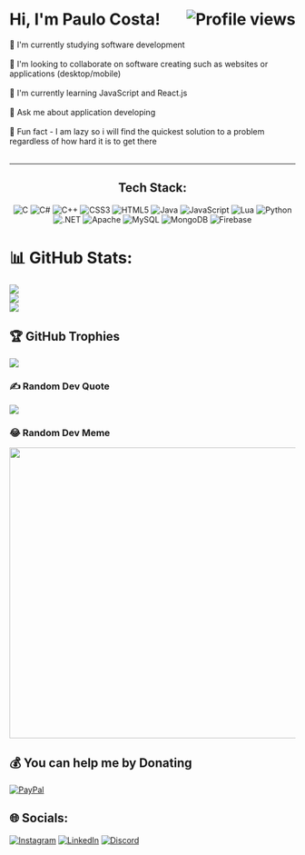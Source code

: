 <h1 >Hi, I'm Paulo Costa! <img align="right" src="https://visitcount.itsvg.in/api?id=pialo3434&icon=0&color=0" alt="Profile views"></h1>

📌 I'm currently studying software development <br><br>📌 I'm looking to collaborate on software creating such as websites or applications (desktop/mobile) <br><br>📌 I'm currently learning JavaScript and React.js <br><br>📌 Ask me about application developing <br><br>📌 Fun fact - I am lazy so i will find the quickest solution to a problem regardless of how hard it is to get there <br><br> 

---





<div align="center">
  <h2>Tech Stack:</h2>
</div>

<p align="center">
  <img src="https://img.shields.io/badge/c-%2300599C.svg?style=for-the-badge&logo=c&logoColor=white&color=333333" alt="C">
  <img src="https://img.shields.io/badge/c%23-%23239120.svg?style=for-the-badge&logo=c-sharp&logoColor=white&color=333333" alt="C#">
  <img src="https://img.shields.io/badge/c++-%2300599C.svg?style=for-the-badge&logo=c%2B%2B&logoColor=white&color=333333" alt="C++">
  <img src="https://img.shields.io/badge/css3-%231572B6.svg?style=for-the-badge&logo=css3&logoColor=white&color=333333" alt="CSS3">
  <img src="https://img.shields.io/badge/html5-%23E34F26.svg?style=for-the-badge&logo=html5&logoColor=white&color=333333" alt="HTML5">
  <img src="https://img.shields.io/badge/java-%23ED8B00.svg?style=for-the-badge&logo=java&logoColor=white&color=333333" alt="Java">
  <img src="https://img.shields.io/badge/javascript-%23323330.svg?style=for-the-badge&logo=javascript&logoColor=%23F7DF1E&color=333333" alt="JavaScript">
  <img src="https://img.shields.io/badge/lua-%232C2D72.svg?style=for-the-badge&logo=lua&logoColor=white&color=333333" alt="Lua">
  <img src="https://img.shields.io/badge/python-3670A0?style=for-the-badge&logo=python&logoColor=ffdd54&color=333333" alt="Python">
  <img src="https://img.shields.io/badge/.NET-5C2D91?style=for-the-badge&logo=.net&logoColor=white&color=333333" alt=".NET">
  <img src="https://img.shields.io/badge/apache-%23D42029.svg?style=for-the-badge&logo=apache&logoColor=white&color=333333" alt="Apache">
  <img src="https://img.shields.io/badge/mysql-%2300f.svg?style=for-the-badge&logo=mysql&logoColor=white&color=333333" alt="MySQL">
  <img src="https://img.shields.io/badge/MongoDB-%234ea94b.svg?style=for-the-badge&logo=mongodb&logoColor=white&color=333333" alt="MongoDB">
  <img src="https://img.shields.io/badge/firebase-%23039BE5.svg?style=for-the-badge&logo=firebase&color=333333" alt="Firebase">
</p>


# 📊 GitHub Stats:
![](https://github-readme-stats.vercel.app/api?username=pialo3434&theme=blueberry&hide_border=false&include_all_commits=false&count_private=false)<br/>
![](https://github-readme-streak-stats.herokuapp.com/?user=pialo3434&theme=blueberry&hide_border=false)<br/>
![](https://github-readme-stats.vercel.app/api/top-langs/?username=pialo3434&theme=blueberry&hide_border=false&include_all_commits=false&count_private=false&layout=compact)

## 🏆 GitHub Trophies
![](https://github-profile-trophy.vercel.app/?username=pialo3434&theme=algolia&no-frame=false&no-bg=true&margin-w=4)

### ✍️ Random Dev Quote
![](https://quotes-github-readme.vercel.app/api?type=horizontal&theme=tokyonight)

### 😂 Random Dev Meme
<img src="https://i.redd.it/kkllw0ya1so31.jpg" width="512px"/>

  ## 💰 You can help me by Donating
  [![PayPal](https://img.shields.io/badge/PayPal-00457C?style=for-the-badge&logo=paypal&logoColor=white)](https://paypal.me/pccosta2001@gmail.com) 

  
<!-- Proudly created with GPRM ( https://gprm.itsvg.in ) -->

## 🌐 Socials:
[![Instagram](https://img.shields.io/badge/Instagram-%23E4405F.svg?logo=Instagram&logoColor=white)](https://instagram.com/_paulo18costa_) [![LinkedIn](https://img.shields.io/badge/LinkedIn-%230077B5.svg?logo=linkedin&logoColor=white)](https://linkedin.com/in/paulo-costa-b65ba9188) 
[![Discord](https://img.shields.io/badge/Discord-%237289DA.svg?logo=discord&logoColor=white)](https://discord.gg/https://discord.gg/4kbWHbt8R5) 
